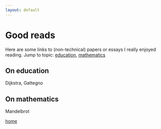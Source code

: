 ```yaml
---
layout: default
---
```


# Good reads

Here are some links to (non-technical) papers or essays I really enjoyed reading. Jump to topic: [education](), [mathematics]()

## On education

Dijkstra, Gattegno

## On mathematics

Mandelbrot

[home](./)
